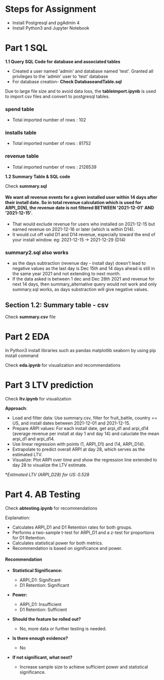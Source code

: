 # Steps for Assignment
- Install Postgresql and pgAdmin 4
- Install Python3 and Jupyter Notebook
# Part 1 SQL
**1.1 Query SQL Code for database and associated tables**
- Created a user named 'admin' and database named 'test'. Granted all privileges to the 'admin' user to 'test' database
- For database creation- **Check DatabaseandTable.sql**

Due to large file size and to avoid data loss, the **tableimport.ipynb** is used to import csv files and 
convert to postgresql tables.

### spend table
- Total imported number of rows : 102

### installs table

- Total imported number of rows : 81752 
### revenue table

- Total imported number of rows : 2126539
  
**1.2 Summary Table & SQL code**


Check **summary.sql**

#### We want all revenue events for a given installed user within 14 days after their install date. So in total revenue calculation which is used for ARPI_D[N], the revenue date is not filtered BETWEEN '2021-12-01' AND '2021-12-15'. 
- That would exclude revenue for users who installed on 2021-12-15 but earned revenue on 2021-12-16 or later (which is within D14). 
- It would cut off valid D1 and D14 revenue, especially toward the end of your install window. eg: 2021-12-15 → 2021-12-29 (D14)

### summary2.sql  also works
- as the days subtraction (revenue day - install day) doesn't lead to negative values  as the last day is Dec 15th and 14 days ahead is still in the same year 2021 and not extending to next month. 
- If the data asked is between 1 dec and Dec 28th 2021 and revenue for next 14 days, then summary_alternative query would not work and only summary.sql works, as days substraction will give negative values.

## Section 1.2: Summary table - csv
Check **summary.csv** file

# Part 2 EDA
In Python3 install libraries such as pandas matplotlib seaborn by using pip install command

Check **eda.ipynb** for visualization and recommendations

# Part 3 LTV prediction

Check **ltv.ipynb** for visualization

**Approach**:
- Load and filter data: Use summary.csv, filter for fruit_battle, country == US, and install dates between 2021-12-01 and 2021-12-15.
- Prepare ARPI values: For each install date, get arpi_d1 and arpi_d14 (average revenue per install at day 1 and day 14) and caluclate the mean arpi_d1 and arpi_d14.
- Use linear regression with points (1, ARPI_D1) and (14, ARPI_D14). 
- Extrapolate to predict overall ARPI at day 28, which serves as the estimated LTV.
- Visualize: Plot ARPI over time and show the regression line extended to day 28 to visualize the LTV estimate.

**Estimated LTV (ARPI_D28) for US: 0.528*

# Part 4. AB Testing

Check **abtesting.ipynb** for recommendations

Explanation:
- Calculates ARPI_D1 and D1 Retention rates for both groups.
- Performs a two-sample t-test for ARPI_D1 and a z-test for proportions for D1 Retention.
- Calculates statistical power for both metrics.
- Recommendation is based on significance and power.

#### Recommendation

- **Statistical Significance:**
    - ARPI_D1: Significant
    - D1 Retention: Significant
- **Power:**
    - ARPI_D1: Insufficient
    - D1 Retention: Sufficient

- **Should the feature be rolled out?**
    -  No, more data or further testing is needed.

- **Is there enough evidence?**
    - No

- **If not significant, what next?**
    - Increase sample size to achieve sufficient power and statistical significance.
